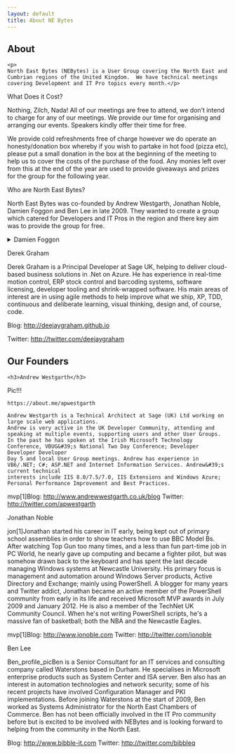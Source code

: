 ```yaml
---
layout: default
title: About NE Bytes
---
```

<section class="section">
  <div class="container"> 
    <h1 class="title is-size-1">About</h1>

    <p>
    North East Bytes (NEBytes) is a User Group covering the North East and Cumbrian regions of the United Kingdom.  We have technical meetings 
    covering Development and IT Pro topics every month.</p>

<!--
<h2>Meeting Format</h2>

<p>
We meet on the third Wednesday of every month except in December where we meet on the second Wednesday.  Each meeting consists of two excellent one hour long sessions from a stellar line up of speakers from the UK, Europe and beyond.  One session will cover a Development topic and the second an IT Pro topic.  In between there is a half an hour break for food, refreshments and time for you to chat with the other attendees.  Invariably we also follow the meeting with a drink in a local pub.
</p>

<h2>Meeting Location</h2>

Meetings are held at Campus North http://campusnorth.co.uk/. You can find directions here https://goo.gl/maps/gJglS.

Occasionally, meetings are held at Newcastle University.  We are very grateful to the University for providing this facility to us.  http://www.ncl.ac.uk/travel/maps/navigator.php?type=&bldg=16&go.x=12&go.y=10
-->

<span class="icon">
  <i class="fas fa-home"></i>
</span>

What Does it Cost?

Nothing, Zilch, Nada!  All of our meetings are free to attend, we don’t intend to charge for any of our meetings.  We provide our time for organising and arranging our events.  Speakers kindly offer their time for free.

We provide cold refreshments free of charge however we do operate an honesty/donation box whereby if you wish to partake in hot food (pizza etc), please put a small donation in the box at the beginning of the meeting to help us to cover the costs of the purchase of the food.  Any monies left over from this at the end of the year are used to provide giveaways and prizes for the group for the following year.

Who are North East Bytes?

North East Bytes was co-founded by Andrew Westgarth, Jonathan Noble, Damien Foggon and Ben Lee in late 2009.  They wanted to create a group which catered for Developers and IT Pros in the region and there key aim was to provide the group for free.



<details>
  <summary>Damien Foggon</summary>
  Damien Foggon is a developer, writer, and technical reviewer in cutting-edge technologies and has contributed to more than 50 books on .NET, C#, Visual Basic and ASP.NET. He is a multiple MCPD in .NET 2.0 and .NET 3.5 and is hoping that he can contribute something to the North East developer community. 

  <ol>
    <li>Blog: http://blog.littlepond.co.uk
      Twitter: http://twitter.com/foggonda
    </li>
    <li></li>
  </ol>
</details>




Derek Graham



Derek Graham is a Principal Developer at Sage UK, helping to deliver cloud-based business solutions in .Net on Azure. He has experience in real-time motion control, ERP stock control and barcoding systems, software licensing, developer tooling and shrink-wrapped software. His main areas of interest are in using agile methods to help improve what we ship, XP, TDD, continuous and deliberate learning, visual thinking, design and, of course, code.

Blog: http://deejaygraham.github.io

Twitter: http://twitter.com/deejaygraham



<section class="section">
  <div class="container"> 
    <h2 class="title is-size-2">Our Founders</h2>

    <h3>Andrew Westgarth</h3>
Pic!!!
    
    https://about.me/apwestgarth
    
    Andrew Westgarth is a Technical Architect at Sage (UK) Ltd working on large scale web applications.  
    Andrew is very active in the UK Developer Community, attending and speaking at multiple events, supporting users and other User Groups. 
    In the past he has spoken at the Irish Microsoft Technology Conference, VBUG&#39;s National Two Day Conference; Developer Developer Developer 
    Day 5 and local User Group meetings. Andrew has experience in VB6/.NET; C#; ASP.NET and Internet Information Services. Andrew&#39;s current technical 
    interests include IIS 8.0/7.5/7.0, IIS Extensions and Windows Azure; Personal Performance Improvement and Best Practices.

mvp[1]Blog: http://www.andrewwestgarth.co.uk/blog
Twitter: http://twitter.com/apwestgarth

 

Jonathan Noble

jon[1]Jonathan started his career in IT early, being kept out of primary school assemblies in order to show teachers how to use BBC Model Bs. 
    After watching Top Gun too many times, and a less than fun part-time job in PC World, he nearly gave up computing and became a fighter pilot, but was somehow drawn back to the keyboard and has spent the last decade managing Windows systems at Newcastle University. His primary focus is management and automation around Windows Server products, Active Directory and Exchange; mainly using PowerShell. A blogger for many years and Twitter addict, Jonathan became an active member of the PowerShell community from early in its life and received Microsoft MVP awards in July 2009 and January 2012. He is also a member of the TechNet UK Community Council. When he's not writing PowerShell scripts, he's a massive fan of basketball; both the NBA and the Newcastle Eagles.

mvp[1]Blog: http://www.jonoble.com
Twitter: http://twitter.com/jonoble

 

Ben Lee

Ben_profile_picBen is a Senior Consultant for an IT services and consulting company called Waterstons based in Durham. He specialises in Microsoft enterprise products such as System Center and ISA server. Ben also has an interest in automation technologies and network security; some of his recent projects have involved Configuration Manager and PKI implementations. Before joining Waterstons at the start of 2009, Ben worked as Systems Administrator for the North East Chambers of Commerce. Ben has not been officially involved in the IT Pro community before but is excited to be involved with NEBytes and is looking forward to helping from the community in the North East.

Blog: http://www.bibble-it.com
Twitter: http://twitter.com/bibbleq

 </div>
</section>

